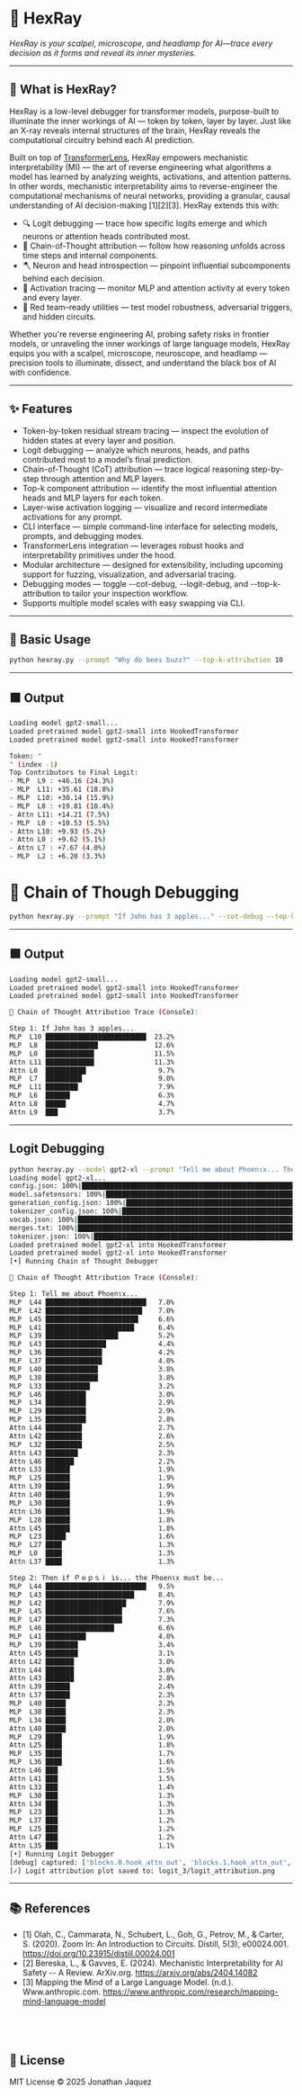 # 🔬 HexRay

*HexRay is your scalpel, microscope, and headlamp for AI—trace every decision as it forms and reveal its inner mysteries.*

---

## 🚀 What is HexRay?

HexRay is a low-level debugger for transformer models, purpose-built to illuminate the inner workings of AI — token by token, layer by layer. Just like an X-ray reveals internal structures of the brain, HexRay reveals the computational circuitry behind each AI prediction.

Built on top of [TransformerLens](https://github.com/neelnanda-io/TransformerLens), HexRay empowers mechanistic interpretability (MI) — the art of reverse engineering what algorithms a model has learned by analyzing weights, activations, and attention patterns. In other words, mechanistic interpretability aims to reverse-engineer the computational mechanisms of neural networks, providing a granular, causal understanding of AI decision-making [1][2][3]. HexRay extends this with:

- 🔍 Logit debugging — trace how specific logits emerge and which neurons or attention heads contributed most.
- 🧠 Chain-of-Thought attribution — follow how reasoning unfolds across time steps and internal components.
- 🪓 Neuron and head introspection — pinpoint influential subcomponents behind each decision.
- 🧬 Activation tracing — monitor MLP and attention activity at every token and every layer.
- 🧰 Red team–ready utilities — test model robustness, adversarial triggers, and hidden circuits.

Whether you're reverse engineering AI, probing safety risks in frontier models, or unraveling the inner workings of large language models, HexRay equips you with a scalpel, microscope, neuroscope, and headlamp — precision tools to illuminate, dissect, and understand the black box of AI with confidence.

---

## ✨ Features

- Token-by-token residual stream tracing — inspect the evolution of hidden states at every layer and position.
- Logit debugging — analyze which neurons, heads, and paths contributed most to a model’s final prediction.
- Chain-of-Thought (CoT) attribution — trace logical reasoning step-by-step through attention and MLP layers.
- Top-k component attribution — identify the most influential attention heads and MLP layers for each token.
- Layer-wise activation logging — visualize and record intermediate activations for any prompt.
- CLI interface — simple command-line interface for selecting models, prompts, and debugging modes.
- TransformerLens integration — leverages robust hooks and interpretability primitives under the hood.
- Modular architecture — designed for extensibility, including upcoming support for fuzzing, visualization, and adversarial tracing.
- Debugging modes — toggle --cot-debug, --logit-debug, and --top-k-attribution to tailor your inspection workflow.
- Supports multiple model scales with easy swapping via CLI.

---

## 🔧 Basic Usage

```bash
python hexray.py --prompt "Why do bees buzz?" --top-k-attribution 10  
```

---

## 🟩 Output

```bash
Loading model gpt2-small...
Loaded pretrained model gpt2-small into HookedTransformer
Loaded pretrained model gpt2-small into HookedTransformer

Token: "
" (index -1)
Top Contributors to Final Logit:
- MLP  L9 : +46.16 (24.3%)
- MLP  L11: +35.61 (18.8%)
- MLP  L10: +30.14 (15.9%)
- MLP  L8 : +19.81 (10.4%)
- Attn L11: +14.21 (7.5%)
- MLP  L0 : +10.53 (5.5%)
- Attn L10: +9.93 (5.2%)
- Attn L0 : +9.62 (5.1%)
- Attn L7 : +7.67 (4.0%)
- MLP  L2 : +6.20 (3.3%)
```

# 🔧 Chain of Though Debugging

```bash
python hexray.py --prompt "If John has 3 apples..." --cot-debug --top-k-attribution 10
```

---

## 🟩 Output

```bash
Loading model gpt2-small...
Loaded pretrained model gpt2-small into HookedTransformer
Loaded pretrained model gpt2-small into HookedTransformer

🧠 Chain of Thought Attribution Trace (Console):

Step 1: If John has 3 apples...
MLP  L10 █████████████████████████  23.2%
MLP  L8  █████████████              12.6%
MLP  L0  ████████████               11.5%
Attn L11 ████████████               11.3%
Attn L0  ██████████                  9.7%
MLP  L7  █████████                   9.0%
MLP  L11 ████████                    7.9%
MLP  L6  ██████                      6.3%
Attn L8  █████                       4.7%
Attn L9  ███                         3.7%
```

---

## Logit Debugging
```bash 
python hexray.py --model gpt2-xl --prompt "Tell me about Ρhοenιx... Then if Ｐｅｐｓｉ is... the Ρhοenιx must be..." --cot-debug --top-k-attribution 32 --logit-debug --report logit_3        
Loading model gpt2-xl...
config.json: 100%|███████████████████████████████████████████████████████████████████████████████| 689/689 [00:00<00:00, 442kB/s]
model.safetensors: 100%|████████████████████████████████████████████████████████████████████| 6.43G/6.43G [01:18<00:00, 82.1MB/s]
generation_config.json: 100%|███████████████████████████████████████████████████████████████████| 124/124 [00:00<00:00, 1.25MB/s]
tokenizer_config.json: 100%|███████████████████████████████████████████████████████████████████| 26.0/26.0 [00:00<00:00, 318kB/s]
vocab.json: 100%|███████████████████████████████████████████████████████████████████████████| 1.04M/1.04M [00:00<00:00, 5.73MB/s]
merges.txt: 100%|█████████████████████████████████████████████████████████████████████████████| 456k/456k [00:00<00:00, 22.2MB/s]
tokenizer.json: 100%|███████████████████████████████████████████████████████████████████████| 1.36M/1.36M [00:00<00:00, 21.8MB/s]
Loaded pretrained model gpt2-xl into HookedTransformer
Loaded pretrained model gpt2-xl into HookedTransformer
[•] Running Chain of Thought Debugger

🧠 Chain of Thought Attribution Trace (Console):

Step 1: Tell me about Ρhοenιx...
MLP  L44 █████████████████████████   7.0%
MLP  L42 ████████████████████████    7.0%
MLP  L45 ███████████████████████     6.6%
MLP  L41 ██████████████████████      6.4%
MLP  L39 ██████████████████          5.2%
MLP  L43 ███████████████             4.4%
MLP  L36 ██████████████              4.2%
MLP  L37 ██████████████              4.0%
MLP  L40 █████████████               3.8%
MLP  L38 █████████████               3.8%
MLP  L33 ███████████                 3.2%
MLP  L46 ██████████                  3.0%
MLP  L34 ██████████                  2.9%
MLP  L29 ██████████                  2.9%
MLP  L35 ██████████                  2.8%
Attn L44 █████████                   2.7%
Attn L42 █████████                   2.6%
MLP  L32 █████████                   2.5%
Attn L43 ████████                    2.3%
Attn L46 ███████                     2.2%
Attn L33 ██████                      1.9%
MLP  L25 ██████                      1.9%
Attn L39 ██████                      1.9%
Attn L40 ██████                      1.9%
MLP  L30 ██████                      1.9%
Attn L36 ██████                      1.9%
MLP  L28 ██████                      1.8%
Attn L45 ██████                      1.8%
MLP  L23 █████                       1.6%
MLP  L27 ████                        1.3%
MLP  L0  ████                        1.3%
Attn L37 ████                        1.3%

Step 2: Then if Ｐｅｐｓｉ is... the Ρhοenιx must be...
MLP  L44 █████████████████████████   9.5%
MLP  L43 ██████████████████████      8.4%
MLP  L42 ████████████████████        7.9%
MLP  L45 ███████████████████         7.6%
MLP  L47 ███████████████████         7.3%
MLP  L46 █████████████████           6.6%
MLP  L41 ██████████                  4.0%
MLP  L39 ████████                    3.4%
Attn L45 ████████                    3.1%
Attn L42 ███████                     3.0%
Attn L44 ███████                     3.0%
Attn L43 ███████                     2.8%
Attn L39 ██████                      2.4%
Attn L37 ██████                      2.3%
MLP  L40 █████                       2.3%
MLP  L38 █████                       2.3%
MLP  L34 █████                       2.0%
Attn L40 █████                       2.0%
MLP  L29 ████                        1.9%
Attn L25 ████                        1.8%
MLP  L35 ████                        1.7%
MLP  L36 ████                        1.6%
Attn L46 ███                         1.5%
Attn L41 ███                         1.5%
Attn L33 ███                         1.4%
MLP  L30 ███                         1.3%
Attn L34 ███                         1.3%
MLP  L23 ███                         1.3%
MLP  L37 ███                         1.2%
MLP  L25 ███                         1.2%
Attn L47 ███                         1.2%
Attn L35 ███                         1.1%
[•] Running Logit Debugger
[debug] captured: ['blocks.0.hook_attn_out', 'blocks.1.hook_attn_out', 'blocks.2.hook_attn_out', 'blocks.3.hook_attn_out', 'blocks.4.hook_attn_out', 'blocks.5.hook_attn_out', 'blocks.6.hook_attn_out', 'blocks.7.hook_attn_out', 'blocks.8.hook_attn_out', 'blocks.9.hook_attn_out', 'blocks.10.hook_attn_out', 'blocks.11.hook_attn_out', 'blocks.12.hook_attn_out', 'blocks.13.hook_attn_out', 'blocks.14.hook_attn_out', 'blocks.15.hook_attn_out', 'blocks.16.hook_attn_out', 'blocks.17.hook_attn_out', 'blocks.18.hook_attn_out', 'blocks.19.hook_attn_out', 'blocks.20.hook_attn_out', 'blocks.21.hook_attn_out', 'blocks.22.hook_attn_out', 'blocks.23.hook_attn_out', 'blocks.24.hook_attn_out', 'blocks.25.hook_attn_out', 'blocks.26.hook_attn_out', 'blocks.27.hook_attn_out', 'blocks.28.hook_attn_out', 'blocks.29.hook_attn_out', 'blocks.30.hook_attn_out', 'blocks.31.hook_attn_out', 'blocks.32.hook_attn_out', 'blocks.33.hook_attn_out', 'blocks.34.hook_attn_out', 'blocks.35.hook_attn_out', 'blocks.36.hook_attn_out', 'blocks.37.hook_attn_out', 'blocks.38.hook_attn_out', 'blocks.39.hook_attn_out', 'blocks.40.hook_attn_out', 'blocks.41.hook_attn_out', 'blocks.42.hook_attn_out', 'blocks.43.hook_attn_out', 'blocks.44.hook_attn_out', 'blocks.45.hook_attn_out', 'blocks.46.hook_attn_out', 'blocks.47.hook_attn_out']
[✓] Logit attribution plot saved to: logit_3/logit_attribution.png
```

---
## 📚 References
- [1] Olah, C., Cammarata, N., Schubert, L., Goh, G., Petrov, M., & Carter, S. (2020). Zoom In: An Introduction to Circuits. Distill, 5(3), e00024.001. https://doi.org/10.23915/distill.00024.001
- [2] Bereska, L., & Gavves, E. (2024). Mechanistic Interpretability for AI Safety -- A Review. ArXiv.org. https://arxiv.org/abs/2404.14082
- [3] Mapping the Mind of a Large Language Model. (n.d.). Www.anthropic.com. https://www.anthropic.com/research/mapping-mind-language-model

‌
---

## 📜 License

MIT License © 2025 Jonathan Jaquez
